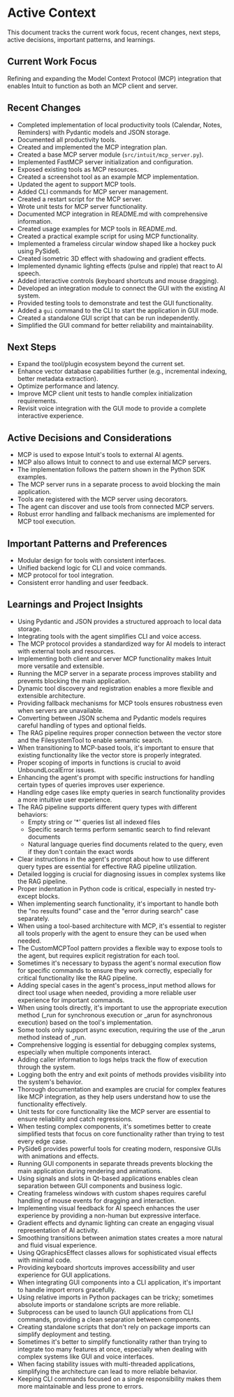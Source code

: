 # Active Context

This document tracks the current work focus, recent changes, next steps, active decisions, important patterns, and learnings.

## Current Work Focus

Refining and expanding the Model Context Protocol (MCP) integration that enables Intuit to function as both an MCP client and server.

## Recent Changes

- Completed implementation of local productivity tools (Calendar, Notes, Reminders) with Pydantic models and JSON storage.
- Documented all productivity tools.
- Created and implemented the MCP integration plan.
- Created a base MCP server module (`src/intuit/mcp_server.py`).
- Implemented FastMCP server initialization and configuration.
- Exposed existing tools as MCP resources.
- Created a screenshot tool as an example MCP implementation.
- Updated the agent to support MCP tools.
- Added CLI commands for MCP server management.
- Created a restart script for the MCP server.
- Wrote unit tests for MCP server functionality.
- Documented MCP integration in README.md with comprehensive information.
- Created usage examples for MCP tools in README.md.
- Created a practical example script for using MCP functionality.
- Implemented a frameless circular window shaped like a hockey puck using PySide6.
- Created isometric 3D effect with shadowing and gradient effects.
- Implemented dynamic lighting effects (pulse and ripple) that react to AI speech.
- Added interactive controls (keyboard shortcuts and mouse dragging).
- Developed an integration module to connect the GUI with the existing AI system.
- Provided testing tools to demonstrate and test the GUI functionality.
- Added a `gui` command to the CLI to start the application in GUI mode.
- Created a standalone GUI script that can be run independently.
- Simplified the GUI command for better reliability and maintainability.

## Next Steps

- Expand the tool/plugin ecosystem beyond the current set.
- Enhance vector database capabilities further (e.g., incremental indexing, better metadata extraction).
- Optimize performance and latency.
- Improve MCP client unit tests to handle complex initialization requirements.
- Revisit voice integration with the GUI mode to provide a complete interactive experience.

## Active Decisions and Considerations

- MCP is used to expose Intuit's tools to external AI agents.
- MCP also allows Intuit to connect to and use external MCP servers.
- The implementation follows the pattern shown in the Python SDK examples.
- The MCP server runs in a separate process to avoid blocking the main application.
- Tools are registered with the MCP server using decorators.
- The agent can discover and use tools from connected MCP servers.
- Robust error handling and fallback mechanisms are implemented for MCP tool execution.

## Important Patterns and Preferences

- Modular design for tools with consistent interfaces.
- Unified backend logic for CLI and voice commands.
- MCP protocol for tool integration.
- Consistent error handling and user feedback.

## Learnings and Project Insights

- Using Pydantic and JSON provides a structured approach to local data storage.
- Integrating tools with the agent simplifies CLI and voice access.
- The MCP protocol provides a standardized way for AI models to interact with external tools and resources.
- Implementing both client and server MCP functionality makes Intuit more versatile and extensible.
- Running the MCP server in a separate process improves stability and prevents blocking the main application.
- Dynamic tool discovery and registration enables a more flexible and extensible architecture.
- Providing fallback mechanisms for MCP tools ensures robustness even when servers are unavailable.
- Converting between JSON schema and Pydantic models requires careful handling of types and optional fields.
- The RAG pipeline requires proper connection between the vector store and the FilesystemTool to enable semantic search.
- When transitioning to MCP-based tools, it's important to ensure that existing functionality like the vector store is properly integrated.
- Proper scoping of imports in functions is crucial to avoid UnboundLocalError issues.
- Enhancing the agent's prompt with specific instructions for handling certain types of queries improves user experience.
- Handling edge cases like empty queries in search functionality provides a more intuitive user experience.
- The RAG pipeline supports different query types with different behaviors:
  * Empty string or '*' queries list all indexed files
  * Specific search terms perform semantic search to find relevant documents
  * Natural language queries find documents related to the query, even if they don't contain the exact words
- Clear instructions in the agent's prompt about how to use different query types are essential for effective RAG pipeline utilization.
- Detailed logging is crucial for diagnosing issues in complex systems like the RAG pipeline.
- Proper indentation in Python code is critical, especially in nested try-except blocks.
- When implementing search functionality, it's important to handle both the "no results found" case and the "error during search" case separately.
- When using a tool-based architecture with MCP, it's essential to register all tools properly with the agent to ensure they can be used when needed.
- The CustomMCPTool pattern provides a flexible way to expose tools to the agent, but requires explicit registration for each tool.
- Sometimes it's necessary to bypass the agent's normal execution flow for specific commands to ensure they work correctly, especially for critical functionality like the RAG pipeline.
- Adding special cases in the agent's process_input method allows for direct tool usage when needed, providing a more reliable user experience for important commands.
- When using tools directly, it's important to use the appropriate execution method (_run for synchronous execution or _arun for asynchronous execution) based on the tool's implementation.
- Some tools only support async execution, requiring the use of the _arun method instead of _run.
- Comprehensive logging is essential for debugging complex systems, especially when multiple components interact.
- Adding caller information to logs helps track the flow of execution through the system.
- Logging both the entry and exit points of methods provides visibility into the system's behavior.
- Thorough documentation and examples are crucial for complex features like MCP integration, as they help users understand how to use the functionality effectively.
- Unit tests for core functionality like the MCP server are essential to ensure reliability and catch regressions.
- When testing complex components, it's sometimes better to create simplified tests that focus on core functionality rather than trying to test every edge case.
- PySide6 provides powerful tools for creating modern, responsive GUIs with animations and effects.
- Running GUI components in separate threads prevents blocking the main application during rendering and animations.
- Using signals and slots in Qt-based applications enables clean separation between GUI components and business logic.
- Creating frameless windows with custom shapes requires careful handling of mouse events for dragging and interaction.
- Implementing visual feedback for AI speech enhances the user experience by providing a non-human but expressive interface.
- Gradient effects and dynamic lighting can create an engaging visual representation of AI activity.
- Smoothing transitions between animation states creates a more natural and fluid visual experience.
- Using QGraphicsEffect classes allows for sophisticated visual effects with minimal code.
- Providing keyboard shortcuts improves accessibility and user experience for GUI applications.
- When integrating GUI components into a CLI application, it's important to handle import errors gracefully.
- Using relative imports in Python packages can be tricky; sometimes absolute imports or standalone scripts are more reliable.
- Subprocess can be used to launch GUI applications from CLI commands, providing a clean separation between components.
- Creating standalone scripts that don't rely on package imports can simplify deployment and testing.
- Sometimes it's better to simplify functionality rather than trying to integrate too many features at once, especially when dealing with complex systems like GUI and voice interfaces.
- When facing stability issues with multi-threaded applications, simplifying the architecture can lead to more reliable behavior.
- Keeping CLI commands focused on a single responsibility makes them more maintainable and less prone to errors.
